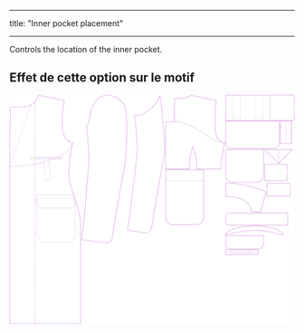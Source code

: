 - - -
title: "Inner pocket placement"
- - -

Controls the location of the inner pocket.

## Effet de cette option sur le motif

![Cette image montre l'effet de cette option en superposant plusieurs variantes qui ont une valeur différente pour cette option](carlton_innerpocketplacement_sample.svg "Effet de cette option sur le modèle")
